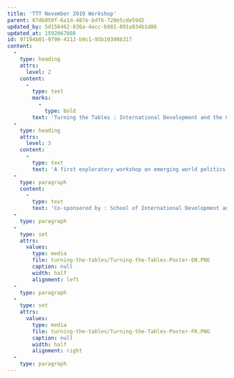 ```yaml
---
title: 'TTT November 2019 Workshop'
parent: 87db850f-6a1d-487e-bdf6-728e5cde59d2
updated_by: 5d156462-836a-4acc-b981-891a934b1d86
updated_at: 1592067088
id: 97194b01-9799-4112-b9c1-95b103986317
content:
  -
    type: heading
    attrs:
      level: 2
    content:
      -
        type: text
        marks:
          -
            type: bold
        text: 'Turning the Tables : International Development and the Games of Empire'
  -
    type: heading
    attrs:
      level: 3
    content:
      -
        type: text
        text: 'A first exploratory workshop on emerging world politics and (dis)order, held at the University of Ottawa, November 5 2019, organised by Fayyaz Baqir and Jai Sen'
  -
    type: paragraph
    content:
      -
        type: text
        text: 'Co-sponsored by : School of International Development and Globalisation Studies, University of Ottawa, Joint Chair in Women''s Studies at Carleton University and the University of Ottawa, and uOttawa Development Student Association (AEDSA), and uOttawa International Development Graduate Student Association (GDVM)'
  -
    type: paragraph
  -
    type: set
    attrs:
      values:
        type: media
        file: turning-the-tables/Turning-the-Tables-Poster-EN.PNG
        caption: null
        width: half
        alignment: left
  -
    type: paragraph
  -
    type: set
    attrs:
      values:
        type: media
        file: turning-the-tables/Turning-the-Tables-Poster-FR.PNG
        caption: null
        width: half
        alignment: right
  -
    type: paragraph
---
```

